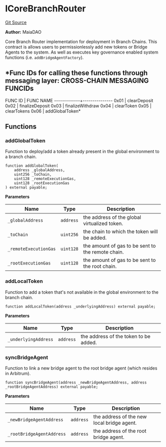 # ICoreBranchRouter
[Git Source](https://github.com/Maia-DAO/test-env-V2/blob/84b5f9e8695c91ddb02f27bb3dfb1c652f55ced4/ulysses-omnichain/interfaces/ICoreBranchRouter.sol)

**Author:**
MaiaDAO

Core Branch Router implementation for deployment in Branch Chains.
This contract is allows users to permissionlessly add new tokens
or Bridge Agents to the system. As well as executes key governance
enabled system functions (i.e. `addBridgeAgentFactory`).

*Func IDs for calling these functions through messaging layer:
CROSS-CHAIN MESSAGING FUNCIDs
-----------------------------
FUNC ID      | FUNC NAME
-------------+---------------
0x01         | clearDeposit
0x02         | finalizeDeposit
0x03         | finalizeWithdraw
0x04         | clearToken
0x05         | clearTokens
0x06         | addGlobalToken*


## Functions
### addGlobalToken

Function to deploy/add a token already present in the global environment to a branch chain.


```solidity
function addGlobalToken(
    address _globalAddress,
    uint256 _toChain,
    uint128 _remoteExecutionGas,
    uint128 _rootExecutionGas
) external payable;
```
**Parameters**

|Name|Type|Description|
|----|----|-----------|
|`_globalAddress`|`address`|the address of the global virtualized token.|
|`_toChain`|`uint256`|the chain to which the token will be added.|
|`_remoteExecutionGas`|`uint128`|the amount of gas to be sent to the remote chain.|
|`_rootExecutionGas`|`uint128`|the amount of gas to be sent to the root chain.|


### addLocalToken

Function to add a token that's not available in the global environment to the branch chain.


```solidity
function addLocalToken(address _underlyingAddress) external payable;
```
**Parameters**

|Name|Type|Description|
|----|----|-----------|
|`_underlyingAddress`|`address`|the address of the token to be added.|


### syncBridgeAgent

Function to link a new bridge agent to the root bridge agent (which resides in Arbitrum).


```solidity
function syncBridgeAgent(address _newBridgeAgentAddress, address _rootBridgeAgentAddress) external payable;
```
**Parameters**

|Name|Type|Description|
|----|----|-----------|
|`_newBridgeAgentAddress`|`address`|the address of the new local bridge agent.|
|`_rootBridgeAgentAddress`|`address`|the address of the root bridge agent.|


